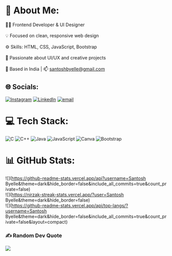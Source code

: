 # 💫 About Me:
👨‍💻 Frontend Developer & UI Designer<br><br>💡 Focused on clean, responsive web design<br><br>⚙️ Skills: HTML, CSS, JavaScript, Bootstrap<br><br>🎨 Passionate about UI/UX and creative projects<br><br>📍 Based in India | 📫 santoshbyelle@gmail.com


## 🌐 Socials:
[![Instagram](https://img.shields.io/badge/Instagram-%23E4405F.svg?logo=Instagram&logoColor=white)](https://www.instagram.com/__whois.sam__/) [![LinkedIn](https://img.shields.io/badge/LinkedIn-%230077B5.svg?logo=linkedin&logoColor=white)](https://linkedin.com/in/santosh-byelle) [![email](https://img.shields.io/badge/Email-D14836?logo=gmail&logoColor=white)](mailto:santoshbyellep@gmail.com) 

# 💻 Tech Stack:
![C](https://img.shields.io/badge/c-%2300599C.svg?style=for-the-badge&logo=c&logoColor=white) ![C++](https://img.shields.io/badge/c++-%2300599C.svg?style=for-the-badge&logo=c%2B%2B&logoColor=white) ![Java](https://img.shields.io/badge/java-%23ED8B00.svg?style=for-the-badge&logo=openjdk&logoColor=white) ![JavaScript](https://img.shields.io/badge/javascript-%23323330.svg?style=for-the-badge&logo=javascript&logoColor=%23F7DF1E) ![Canva](https://img.shields.io/badge/Canva-%2300C4CC.svg?style=for-the-badge&logo=Canva&logoColor=white) ![Bootstrap](https://img.shields.io/badge/bootstrap-%238511FA.svg?style=for-the-badge&logo=bootstrap&logoColor=white)
# 📊 GitHub Stats:
![](https://github-readme-stats.vercel.app/api?username=Santosh Byelle&theme=dark&hide_border=false&include_all_commits=true&count_private=false)<br/>
![](https://nirzak-streak-stats.vercel.app/?user=Santosh Byelle&theme=dark&hide_border=false)<br/>
![](https://github-readme-stats.vercel.app/api/top-langs/?username=Santosh Byelle&theme=dark&hide_border=false&include_all_commits=true&count_private=false&layout=compact)

### ✍️ Random Dev Quote
![](https://quotes-github-readme.vercel.app/api?type=horizontal&theme=radical)
